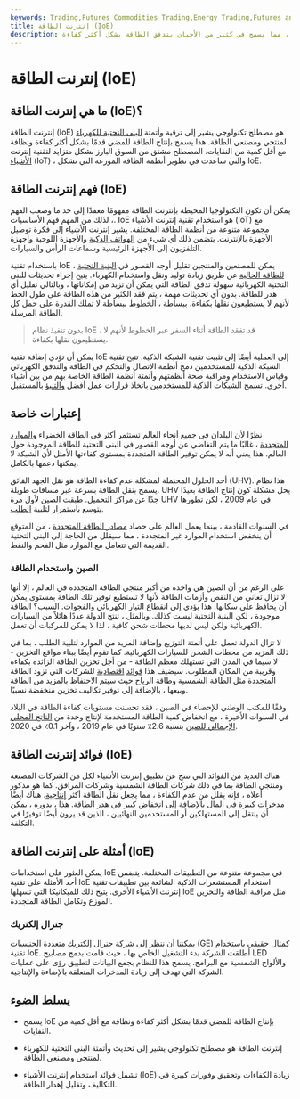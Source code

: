 ```yaml
---
keywords: Trading,Futures Commodities Trading,Energy Trading,Futures and Commodities Trading
title: إنترنت الطاقة (IoE)
description: يشير إنترنت الطاقة إلى أتمتة البنى التحتية للكهرباء لمنتجي الطاقة ، مما يسمح في كثير من الأحيان بتدفق الطاقة بشكل أكثر كفاءة.
---
```


# إنترنت الطاقة (IoE)
## ما هي إنترنت الطاقة (IoE)؟

إنترنت الطاقة (IoE) هو مصطلح تكنولوجي يشير إلى ترقية وأتمتة [البنى التحتية للكهرباء](/infrastructure) لمنتجي ومصنعي الطاقة. هذا يسمح بإنتاج الطاقة للمضي قدمًا بشكل أكثر كفاءة ونظافة مع أقل كمية من النفايات. المصطلح مشتق من السوق البارز بشكل متزايد لتقنية إنترنت [الأشياء](/internet-things) (IoT) ، والتي ساعدت في تطوير أنظمة الطاقة الموزعة التي تشكل IoE.

## فهم إنترنت الطاقة (IoE)

يمكن أن تكون التكنولوجيا المحيطة بإنترنت الطاقة مفهومًا معقدًا إلى حد ما وصعب الفهم ، لذلك من المهم فهم الأساسيات. IoE هو استخدام تقنية إنترنت الأشياء (IoT) مع مجموعة متنوعة من أنظمة الطاقة المختلفة. يشير إنترنت الأشياء إلى فكرة توصيل الأجهزة بالإنترنت. يتضمن ذلك أي شيء من [الهواتف الذكية](/smartphone) والأجهزة اللوحية وأجهزة التلفزيون إلى الأجهزة الرئيسية وسماعات الرأس والسيارات.

باستخدام تقنية IoE ، يمكن للمصنعين والمنتجين تقليل أوجه القصور في [البنية التحتية للطاقة الحالية](/infrastructure) عن طريق زيادة توليد ونقل واستخدام الكهرباء. يتيح إجراء تحديثات للبنى التحتية الكهربائية سهولة تدفق الطاقة التي يمكن أن تزيد من إمكاناتها ، وبالتالي تقليل أي هدر للطاقة. بدون أي تحديثات مهمة ، يتم فقد الكثير من هذه الطاقة على طول الخط لأنهم لا يستطيعون نقلها بكفاءة. ببساطة ، الخطوط ببساطة لا تملك القدرة على حمل كل الطاقة المرسلة.

> بدون تنفيذ نظام IoE ، قد تفقد الطاقة أثناء السفر عبر الخطوط لأنهم لا يستطيعون نقلها بكفاءة.

>

يمكن أن تؤدي إضافة تقنية IoE إلى العملية أيضًا إلى تثبيت تقنية الشبكة الذكية. تتيح تقنية الشبكة الذكية للمستخدمين دمج أنظمة الاتصال والتحكم في الطاقة والتدفق الكهربائي وقياس الاستخدام ومراقبة صحة أنظمتهم وأتمتة أنظمة الطاقة الخاصة بهم من بين أشياء أخرى. تسمح الشبكات الذكية للمستخدمين باتخاذ قرارات عمل أفضل [والتنبؤ](/forecasting) بالمستقبل.

## إعتبارات خاصة

نظرًا لأن البلدان في جميع أنحاء العالم تستثمر أكثر في الطاقة الخضراء [والموارد المتجددة](/renewable_resource) ، غالبًا ما يتم التغاضي عن أوجه القصور في البنى التحتية للطاقة الموجودة حول العالم. هذا يعني أنه لا يمكن توفير الطاقة المتجددة بمستوى كفاءتها الأمثل لأن الشبكة لا يمكنها دعمها بالكامل.

أحد الحلول المحتملة لمشكلة عدم كفاءة الطاقة هو نقل الجهد الفائق (UHV). هذا نظام يسمح بنقل الطاقة بسرعة عبر مسافات طويلة. UHV يحل مشكلة كون إنتاج الطاقة بعيدًا جدًا عن مراكز التحميل. طبقت الصين لأول مرة UHV في عام 2009 ، لكن تطورها يتوسع باستمرار لتلبية [الطلب](/demand).

في السنوات القادمة ، بينما يعمل العالم على حصاد [مصادر الطاقة المتجددة](/renewable_resource) ، من المتوقع أن ينخفض استخدام الموارد غير المتجددة ، مما سيقلل من الحاجة إلى البنى التحتية القديمة التي تتعامل مع الموارد مثل الفحم والنفط.

### الصين واستخدام الطاقة

على الرغم من أن الصين هي واحدة من أكبر منتجي الطاقة المتجددة في العالم ، إلا أنها لا تزال تعاني من النقص وأزمات الطاقة لأنها لا تستطيع توفير تلك الطاقة بمستوى يمكن أن يحافظ على سكانها. هذا يؤدي إلى انقطاع التيار الكهربائي والفجوات. السبب؟ الطاقة موجودة ، لكن البنية التحتية ليست كذلك. وبالمثل ، تنتج الدولة عددًا هائلاً من السيارات الكهربائية ولكن ليس لديها محطات شحن كافية ، لذا لا يمكن للمركبات أن تعمل.

لا تزال الدولة تعمل على أتمتة التوزيع وإضافة المزيد من الموارد لتلبية الطلب ، بما في ذلك المزيد من محطات الشحن للسيارات الكهربائية. كما تقوم أيضًا ببناء مواقع التخزين - لا سيما في المدن التي تستهلك معظم الطاقة - من أجل تخزين الطاقة الزائدة بكفاءة وقريبة من المكان المطلوب. سيضيف هذا [فوائد](/economic-value) [اقتصادية](/economic-value) للشركات التي تزود الطاقة المتجددة مثل الطاقة الشمسية وطاقة الرياح حيث سيتم الاحتفاظ بالمزيد من الطاقة وبيعها ، بالإضافة إلى توفير تكاليف تخزين منخفضة نسبيًا.

وفقًا للمكتب الوطني للإحصاء في الصين ، فقد تحسنت مستويات كفاءة الطاقة في البلاد في السنوات الأخيرة ، مع انخفاض كمية الطاقة المستخدمة لإنتاج وحدة من [الناتج المحلي الإجمالي للصين](/gdp) بنسبة 2.6٪ سنويًا في عام 2019 ، وآخر 0.1٪ في 2020.

## فوائد إنترنت الطاقة (IoE)

هناك العديد من الفوائد التي تنتج عن تطبيق إنترنت الأشياء لكل من الشركات المصنعة ومنتجي الطاقة بما في ذلك شركات الطاقة الشمسية وشركات المرافق. كما هو مذكور أعلاه ، فإنه يقلل من عدم الكفاءة ، مما يجعل نقل الطاقة أكثر [إنتاجية](/productivity). هناك أيضًا مدخرات كبيرة في المال بالإضافة إلى انخفاض كبير في هدر الطاقة. هذا ، بدوره ، يمكن أن ينتقل إلى المستهلكين أو المستخدمين النهائيين ، الذين قد يرون أيضًا توفيرًا في التكلفة.

## أمثلة على إنترنت الطاقة (IoE)

يمكن العثور على استخدامات IoE في مجموعة متنوعة من التطبيقات المختلفة. يتضمن أحد الأمثلة على تقنية IoE استخدام المستشعرات الذكية الشائعة بين تطبيقات تقنية إنترنت الأشياء الأخرى. يتيح ذلك للميكانيكا التي تسهلها IoE مثل مراقبة الطاقة والتخزين الموزع وتكامل الطاقة المتجددة.

### جنرال إلكتريك

يمكننا أن ننظر إلى شركة جنرال إلكتريك متعددة الجنسيات (GE) كمثال حقيقي باستخدام تقنية IoE. أطلقت الشركة بدء التشغيل الخاص بها ، حيث قامت بدمج مصابيح LED والألواح الشمسية مع البرامج. يسمح هذا للنظام بجمع البيانات لتطبيق رؤى على عمليات الشركة التي تهدف إلى زيادة المدخرات المتعلقة بالإضاءة والإنتاجية.

## يسلط الضوء

- يسمح IoE بإنتاج الطاقة للمضي قدمًا بشكل أكثر كفاءة ونظافة مع أقل كمية من النفايات.

- إنترنت الطاقة هو مصطلح تكنولوجي يشير إلى تحديث وأتمتة البنى التحتية للكهرباء لمنتجي ومصنعي الطاقة.

- تشمل فوائد استخدام إنترنت الأشياء (IoE) زيادة الكفاءات وتحقيق وفورات كبيرة في التكاليف وتقليل إهدار الطاقة.

